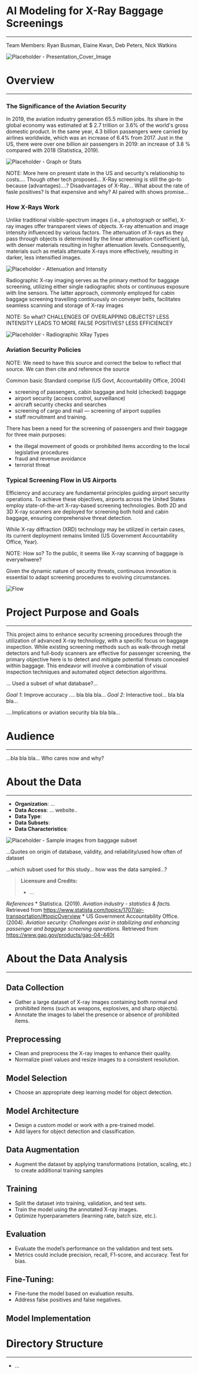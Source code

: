 # AI Modeling for X-Ray Baggage Screenings
----
Team Members:  Ryan Busman, Elaine Kwan, Deb Peters, Nick Watkins

![Placeholder - Presentation_Cover_Image](<Presentation/Images/insert_file_name_here.png>)

# Overview
----
### The Significance of the Aviation Security
In 2019, the aviation industry generation 65.5 million jobs. Its share in the global economy was estimated at $ 2.7 trillion or 3.6% of the world's gross domestic product. In the same year, 4.3 billion passengers were carried by airlines worldwide, which was an increase of 6.4% from 2017. Just in the US, there were over one billion air passengers in 2019: an increase of 3.8 % compared with 2018 (Statistica, 2019).

![Placeholder - Graph or Stats ](<Presentation/Images/insert_file_name_here.png>)

NOTE:  More here on present state in the US and security's relationship to costs.... Though other tech proposed... X-Ray screening is still the go-to because (advantages)....?  Disadvantages of X-Ray... What about the rate of fasle positives?  Is that expensive and why?  AI paired with shows promise... 

### How X-Rays Work
Unlike traditional visible-spectrum images (i.e., a photograph or selfie), X-ray images offer transparent views of objects.  X-ray attenuation and image intensity influenced by various factors. The attenuation of X-rays as they pass through objects is determined by the linear attenuation coefficient (μ), with denser materials resulting in higher attenuation levels. Consequently, materials such as metals attenuate X-rays more effectively, resulting in darker, less intensified images. 



![Placeholder - Attenuation and Intensity](<Presentation/Images/insert_file_name_here.png>)

Radiographic X-ray imaging serves as the primary method for baggage screening, utilizing either single radiographic shots or continuous exposure with line sensors. The latter approach, commonly employed for cabin baggage screening travelling continuously on conveyer belts, facilitates seamless scanning and storage of X-ray images 



NOTE:  So what?  CHALLENGES OF OVERLAPPING OBJECTS?  LESS INTENSITY LEADS TO MORE FALSE POSITIVES?  LESS EFFICIENCEY


![Placeholder - Radiographic XRay Types](<Presentation/Images/insert_file_name_here.png>)


###  Aviation Security Policies

NOTE:  We need to have this source and correct the below to reflect that source.  We can then cite and reference the source

Common basic Standard comprise (US Govt, Accountability Office, 2004)

* screening of passengers, cabin baggage and hold (checked) baggage 
* airport security (access control, surveillance) 
* aircraft security checks and searches 
* screening of cargo and mail — screening of airport supplies 
* staff recruitment and training. 

There has been a need for the screening of passengers and their baggage for three main purposes: 

* the illegal movement of goods or prohibited items according to the local legislative procedures 
*  fraud and revenue avoidance 
* terrorist threat

###  Typical Screening Flow in US Airports

Efficiency and accuracy are fundamental principles guiding airport security operations. To achieve these objectives, airports across the United States employ state-of-the-art X-ray-based screening technologies. Both 2D and 3D X-ray scanners are deployed for screening both hold and cabin baggage, ensuring comprehensive threat detection. 

While X-ray diffraction (XRD) technology may be utilized in certain cases, its current deployment remains limited (US Government Accountability Office, Year). 

NOTE:  How so?   To the public, it seems like X-ray scanning of baggage is everywhwere?  


Given the dynamic nature of security threats, continuous innovation is essential to adapt screening procedures to evolving circumstances.

![Flow](<Presentation/Images/flow.png>)

# Project Purpose and Goals
----
This project aims to enhance security screening procedures through the utilization of advanced X-ray technology, with a specific focus on baggage inspection. While existing screening methods such as walk-through metal detectors and full-body scanners are effective for passenger screening, the primary objective here is to detect and mitigate potential threats concealed within baggage. This endeavor will involve a combination of visual inspection techniques and automated object detection algorithms.

... Used a subset of what database?...

*Goal 1*:  Improve accuracy .... bla bla bla... 
*Goal 2*:  Interactive tool... bla bla bla... 

....Implications or aviation security bla bla bla... 

# Audience
----
...bla bla bla... Who cares now and why?

# About the Data
----
* __Organization__: ...
* __Data Access__:  ... website..
* __Data Type__:
* __Data Subsets__:
* __Data Characteristics__:

![Placeholder - Sample images from baggage subset](<Presentation/Images/insert_file_name_here.png>)


...Quotes on origin of database, validity, and reliability/used how often of dataset

...which subset used for this study... how was the data sampled...? 

> **Licensure and Credits:**
> - ...

 *References*
    * Statistica. (2019). *Aviation industry - statistics & facts.* Retrieved from https://www.statista.com/topics/1707/air-transportation/#topicOverview
    * US Government Accountability Office. (2004). *Aviation security: Challenges exist in stabilizing and enhancing passenger and baggage screening operations.* Retrieved from https://www.gao.gov/products/gao-04-440t

# About the Data Analysis
----
## Data Collection
* Gather a large dataset of  X-ray images containing both normal and prohibited items (such as  weapons, explosives, and sharp objects).
* Annotate the images to label  the presence or absence of prohibited items.


## Preprocessing
* Clean and preprocess the X-ray  images to enhance their quality.
* Normalize pixel values and  resize images to a consistent resolution.

 

## Model Selection 
* Choose an appropriate deep  learning model for object detection. 


## Model Architecture 
* Design a custom model or work  with a pre-trained model.
* Add layers for object  detection and classification.

## Data Augmentation 
* Augment the dataset by  applying transformations (rotation, scaling, etc.) to create additional  training samples

## Training 
* Split the dataset into  training, validation, and test sets.
* Train the model using the  annotated X-ray images.
* Optimize hyperparameters  (learning rate, batch size, etc.).

## Evaluation

* Evaluate the model’s  performance on the validation and test sets.
* Metrics could include  precision, recall, F1-score, and accuracy.  Test for bias.  

## Fine-Tuning:

* Fine-tune the model based on  evaluation results.
* Address false positives and  false negatives.

## Model Implementation

# Directory Structure
---
- ... 


